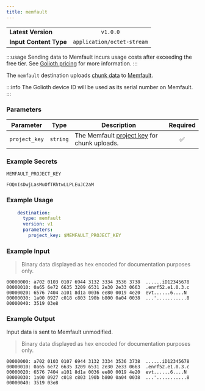 ```yaml
---
title: memfault
---
```


|   |   |
|---|:---:|
|__Latest Version__| `v1.0.0` |
|__Input Content Type__| `application/octet-stream` |

:::usage
Sending data to Memfault incurs usage costs after exceeding the free tier. See
[Golioth pricing](https://golioth.io/pricing) for more information.
:::

The `memfault` destination uploads [chunk
data](https://docs.memfault.com/docs/mcu/data-from-firmware-to-the-cloud/) to
[Memfault](https://memfault.com/).

:::info
The Golioth device ID will be used as its serial number on Memfault.
:::

### Parameters

|Parameter|Type|Description|Required|
|---|---|---|:---:|
|`project_key`|`string`| The Memfault [project key](https://docs.memfault.com/docs/platform/data-routes/) for chunk uploads. |✅|

### Example Secrets

`MEMFAULT_PROJECT_KEY`
```
FOQnIsDwjLasMuOfTRhtwLLPLEuJC2aM
```

### Example Usage

```yaml
    destination:
      type: memfault
      version: v1
      parameters:
        project_key: $MEMFAULT_PROJECT_KEY
```

### Example Input

> Binary data displayed as hex encoded for documentation purposes only.

```
00000000: a702 0103 0107 6944 3132 3334 3536 3738  ......iD12345678
00000010: 0a65 6e72 6635 3209 6531 2e30 2e33 0663  .enrf52.e1.0.3.c
00000020: 6576 7404 a101 8d1a 0036 ee80 0019 4e20  evt......6....N
00000030: 1a00 0927 c018 c803 190b b800 0a04 0038  ...'...........8
00000040: 3519 03e8
```

### Example Output

Input data is sent to Memfault unmodified.

> Binary data displayed as hex encoded for documentation purposes only.

```
00000000: a702 0103 0107 6944 3132 3334 3536 3738  ......iD12345678
00000010: 0a65 6e72 6635 3209 6531 2e30 2e33 0663  .enrf52.e1.0.3.c
00000020: 6576 7404 a101 8d1a 0036 ee80 0019 4e20  evt......6....N
00000030: 1a00 0927 c018 c803 190b b800 0a04 0038  ...'...........8
00000040: 3519 03e8
```
